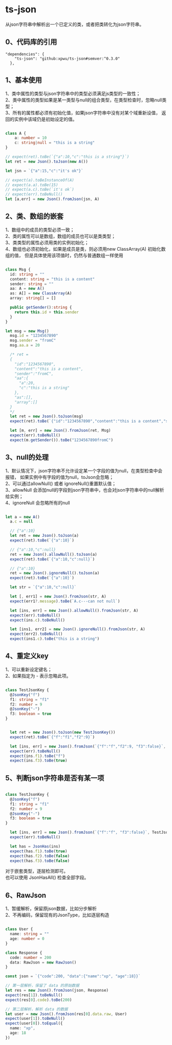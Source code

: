 # ts-json
从json字符串中解析出一个已定义的类，或者把类转化为json字符串。

## 0、代码库的引用
```
"dependencies": {
    "ts-json": "github:xpwu/ts-json#semver:^0.3.0"
  },
```

## 1、基本使用
1、类中属性的类型与json字符串中的类型必须满足js类型的一致性；    
2、类中属性的类型如果是某一类型与null的组合类型，在类型检查时，忽略null类型；  
3、所有的属性都必须有初始化值，如果json字符串中没有对某个域重新设值，
返回的实例中该域仍是初始设定的值。

```typescript

class A {
    a: number = 10
    c: string|null = "this is a string"
}

// expect(ret).toBe(`{"a":10,"c":"this is a string"}`)
let ret = new Json().toJson(new A())

let jsn = `{"a":15,"c":"it's ok"}`

// expect(a).toBeInstanceOf(A)
// expect(a.a).toBe(15)
// expect(a.c).toBe(`it's ok`)
// expect(err).toBeNull()
let [a,err] = new Json().fromJson(jsn, A)


```

## 2、类、数组的嵌套
1、数组中的成员的类型必须一致；   
2、类的属性可以是数组，数组的成员也可以是类类型；   
3、类类型的属性必须用类的实例初始化；   
4、数组也必须初始化，如果是成员是类，则必须用new ClassArray(A) 初始化数组的值，
但是具体使用该项值时，仍然与普通数组一样使用   


```typescript

class Msg {
  id: string = ""
  content: string = "this is a content"
  sender: string = ""
  aa: A = new A()
  as: A[] = new ClassArray(A)
  array: string[] = []

  public getSender():string {
    return this.id + this.sender
  }
}

let msg = new Msg()
  msg.id = "1234567890"
  msg.sender = "fromC"
  msg.aa.a = 20

  /* ret = 
  {
    "id":"1234567890",
    "content":"this is a content",
    "sender":"fromC",
    "aa":{
      "a":20,
      "c":"this is a string"
    },
    "as":[],
    "array":[]
  }
  */
  let ret = new Json().toJson(msg)
  expect(ret).toBe(`{"id":"1234567890","content":"this is a content","sender":"fromC","aa":{"a":20,"c":"this is a string"},"as":[],"array":[]}`)

  let [m, err] = new Json().fromJson(ret, Msg)
  expect(err).toBeNull()
  expect(m.getSender()).toBe("1234567890fromC")

```

## 3、null的处理
1、默认情况下，json字符串不允许设定某一个字段的值为null，在类型检查中会报错，
如果实例中有字段的值为null，toJson会忽略；  
2、可以通过allowNull() 或者 ignoreNull()重置默认值；  
3、allowNull 会添加null的字段到json字符串中，也会对json字符串中的null解析给实例；   
4、ignoreNull 会忽略所有的null

```typescript

let a = new A()
  a.c = null

  // {"a":10}
  let ret = new Json().toJson(a)
  expect(ret).toBe(`{"a":10}`)

  // {"a":10,"c":null}
  ret = new Json().allowNull().toJson(a)
  expect(ret).toBe(`{"a":10,"c":null}`)

  // {"a":10}
  ret = new Json().ignoreNull().toJson(a)
  expect(ret).toBe(`{"a":10}`)

  let str = `{"a":10,"c":null}`

  let [, err1] = new Json().fromJson(str, A)
  expect(err1?.message).toBe(`A.c---can not null`)

  let [ins, err] = new Json().allowNull().fromJson(str, A)
  expect(err).toBeNull()
  expect(ins.c).toBeNull()

  let [ins1, err2] = new Json().ignoreNull().fromJson(str, A)
  expect(err2).toBeNull()
  expect(ins1.c).toBe("this is a string")

```

## 4、重定义key
1、可以重新设定键名；   
2、如果指定为 - 表示忽略此项。   

```typescript

class TestJsonKey {
  @JsonKey("f")
  f1: string = "f1"
  f2: number = 9
  @JsonKey("-")
  f3: boolean = true
}


  let ret = new Json().toJson(new TestJsonKey())
  expect(ret).toBe(`{"f":"f1","f2":9}`)

  let [ins, err] = new Json().fromJson(`{"f":"f","f2":9, "f3":false}`, TestJsonKey)
  expect(err).toBeNull()
  expect(ins.f1).toBe("f")
  expect(ins.f3).toBe(true)

```

## 5、判断json字符串是否有某一项

```typescript

class TestJsonKey {
  @JsonKey("f")
  f1: string = "f1"
  f2: number = 9
  @JsonKey("-")
  f3: boolean = true
}

  let [ins, err] = new Json().fromJson(`{"f":"f", "f3":false}`, TestJsonKey)
  expect(err).toBeNull()

  let has = JsonHas(ins)
  expect(has.f1).toBe(true)
  expect(has.f2).toBe(false)
  expect(has.f3).toBe(false)

```
对于嵌套类型，逐层检测即可。   
也可以使用 JsonHasAll() 检查全部字段。

## 6、RawJson    
1、暂缓解析，保留原json数据，比如分步解析   
2、不再编码，保留现有的JsonType，比如逐层构造
```typescript

class User {
  name: string = ""
  age: number = 0
}

class Response {
  code: number = 200
  data: RawJson = new RawJson()
}

const json = `{"code":200, "data":{"name":"xp", "age":18}}`

// 第一层解析，保留了 data 的原始数据
let res = new Json().fromJson(json, Response)
expect(res[1]).toBeNull()
expect(res[0].code).toBe(200)

// 第二层解析，解析 data 的数据
let user = new Json().fromJson(res[0].data.raw, User)
expect(user[1]).toBeNull()
expect(user[0]).toEqual({
  name: "xp",
  age: 18
})

```

